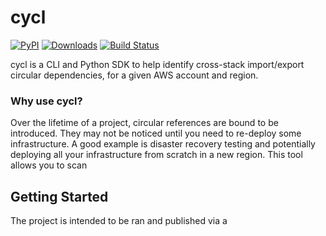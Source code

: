 # cycl

[![PyPI](https://img.shields.io/pypi/v/cycl)](https://pypi.org/project/cycl/)
[![Downloads](https://static.pepy.tech/badge/cycl/month)](https://pepy.tech/project/cycl)
[![Build Status](https://github.com/tcm5343/cycl/actions/workflows/ci.yml/badge.svg?branch=main)](https://github.com/tcm5343/cycl/actions)

cycl is a CLI and Python SDK to help identify cross-stack import/export circular dependencies, for a given AWS account and region.

### Why use cycl?

Over the lifetime of a project, circular references are bound to be introduced. They may not be noticed until you need to re-deploy some infrastructure. A good example is disaster recovery testing and potentially deploying all your infrastructure from scratch in a new region. This tool allows you to scan 

## Getting Started

The project is intended to be ran and published via a 

